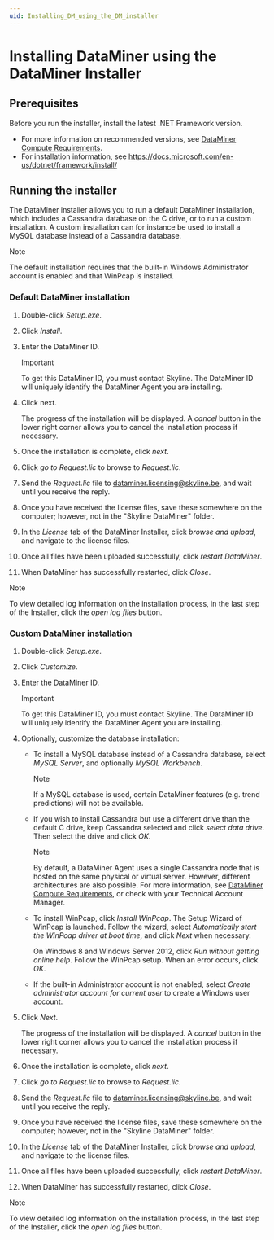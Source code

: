```yaml
---
uid: Installing_DM_using_the_DM_installer
---
```


# Installing DataMiner using the DataMiner Installer

## Prerequisites

Before you run the installer, install the latest .NET Framework version.

- For more information on recommended versions, see [DataMiner Compute Requirements](https://community.dataminer.services/dataminer-compute-requirements/).
- For installation information, see <https://docs.microsoft.com/en-us/dotnet/framework/install/>

## Running the installer

The DataMiner installer allows you to run a default DataMiner installation, which includes a Cassandra database on the C drive, or to run a custom installation. A custom installation can for instance be used to install a MySQL database instead of a Cassandra database.

> [!NOTE]
> The default installation requires that the built-in Windows Administrator account is enabled and that WinPcap is installed.

### Default DataMiner installation

1. Double-click *Setup.exe*.

1. Click *Install*.

1. Enter the DataMiner ID.

    > [!IMPORTANT]
    > To get this DataMiner ID, you must contact Skyline. The DataMiner ID will uniquely identify the DataMiner Agent you are installing.

1. Click next.

    The progress of the installation will be displayed. A *cancel* button in the lower right corner allows you to cancel the installation process if necessary.

1. Once the installation is complete, click *next*.

1. Click *go to Request.lic* to browse to *Request.lic*.

1. Send the *Request.lic* file to <dataminer.licensing@skyline.be>, and wait until you receive the reply.

1. Once you have received the license files, save these somewhere on the computer; however, not in the "Skyline DataMiner" folder.

1. In the *License* tab of the DataMiner Installer, click *browse and upload*, and navigate to the license files.

1. Once all files have been uploaded successfully, click *restart DataMiner*.

1. When DataMiner has successfully restarted, click *Close*.

> [!NOTE]
> To view detailed log information on the installation process, in the last step of the Installer, click the *open log files* button.

### Custom DataMiner installation

1. Double-click *Setup.exe*.

1. Click *Customize*.

1. Enter the DataMiner ID.

    > [!IMPORTANT]
    > To get this DataMiner ID, you must contact Skyline. The DataMiner ID will uniquely identify the DataMiner Agent you are installing.

1. Optionally, customize the database installation:

    - To install a MySQL database instead of a Cassandra database, select *MySQL Server*, and optionally *MySQL Workbench*.
    
        > [!NOTE]
        > If a MySQL database is used, certain DataMiner features (e.g. trend predictions) will not be available.

    - If you wish to install Cassandra but use a different drive than the default C drive, keep Cassandra selected and click *select data drive*. Then select the drive and click *OK*.

        > [!NOTE]
        > By default, a DataMiner Agent uses a single Cassandra node that is hosted on the same physical or virtual server. However, different architectures are also possible. For more information, see [DataMiner Compute Requirements](https://community.dataminer.services/dataminer-compute-requirements/), or check with your Technical Account Manager.

    - To install WinPcap, click *Install WinPcap*. The Setup Wizard of WinPcap is launched. Follow the wizard, select *Automatically start the WinPcap driver at boot time*, and click *Next* when necessary.

        On Windows 8 and Windows Server 2012, click *Run without getting online help*. Follow the WinPcap setup. When an error occurs, click *OK*.

    - If the built-in Administrator account is not enabled, select *Create administrator account for current user* to create a Windows user account.

1. Click *Next*.

    The progress of the installation will be displayed. A *cancel* button in the lower right corner allows you to cancel the installation process if necessary.

1. Once the installation is complete, click *next*.

1. Click *go to Request.lic* to browse to *Request.lic*.

1. Send the *Request.lic* file to <dataminer.licensing@skyline.be>, and wait until you receive the reply.

1. Once you have received the license files, save these somewhere on the computer; however, not in the "Skyline DataMiner" folder.

1. In the *License* tab of the DataMiner Installer, click *browse and upload*, and navigate to the license files.

1. Once all files have been uploaded successfully, click *restart DataMiner*.

1. When DataMiner has successfully restarted, click *Close*.

> [!NOTE]
> To view detailed log information on the installation process, in the last step of the Installer, click the *open log files* button.
